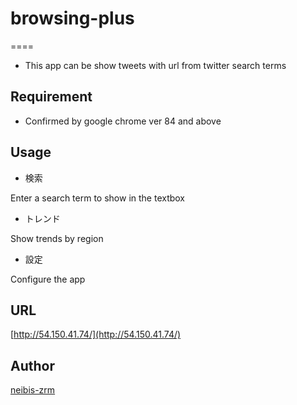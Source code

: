 # browsing-plus
====

- This app can be show tweets with url from twitter search terms

## Requirement
- Confirmed by google chrome ver 84 and above

## Usage
- 検索

Enter a search term to show in the textbox

- トレンド

Show trends by region

- 設定

Configure the app

## URL
[http://54.150.41.74/](http://54.150.41.74/)

## Author

[neibis-zrm](https://github.com/neibis-zrm)
